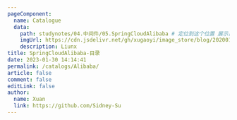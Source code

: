 ```yaml
---
pageComponent:
  name: Catalogue
  data:
    path: studynotes/04.中间件/05.SpringCloudAlibaba # 定位到这个位置 展示目录
    imgUrl: https://cdn.jsdelivr.net/gh/xugaoyi/image_store/blog/20200112120340.png
    description: Liunx
title: SpringCloudAlibaba-目录
date: 2023-01-30 14:14:41
permalink: /catalogs/Alibaba/
article: false
comment: false
editLink: false
author: 
  name: Xuan
  link: https://github.com/Sidney-Su
---
```

